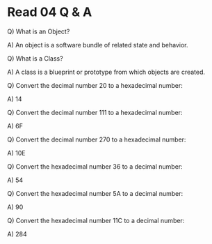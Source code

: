# Read 04 Q & A

Q) What is an Object?

A) An object is a software bundle of related state and behavior.

Q) What is a Class?

A) A class is a blueprint or prototype from which objects are created.

Q) Convert the decimal number 20 to a hexadecimal number:

A) 14

Q) Convert the decimal number 111 to a hexadecimal number:

A) 6F

Q) Convert the decimal number 270 to a hexadecimal number:

A) 10E

Q) Convert the hexadecimal number 36 to a decimal number:

A) 54

Q) Convert the hexadecimal number 5A to a decimal number:

A) 90

Q) Convert the hexadecimal number 11C to a decimal number:

A) 284
